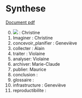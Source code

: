 # Synthese

[Document pdf](https://mi-gt-donnees.pages.math.unistra.fr/synthese/synthese_2020.pdf)


0.	[![](https://img.shields.io/badge/synthese-intro-green)](https://mi-gt-donnees.pages.math.unistra.fr/synthese) : Christine
1.	Imaginer : Christine
2.	concevoir_planifier : Geneviève 
3.	collecter : Alain
4.	traiter : Violaine
5.	analyser: Violaine 
6.	archiver: Marie-Claude 
7.	publier: Maurice
8.	conclusion : 
9.	glossaire :
10.	infrastructure : Geneviève
11.	reproductibilite :
